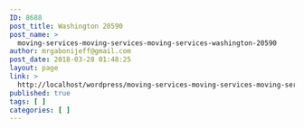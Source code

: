 ```yaml
---
ID: 8688
post_title: Washington 20590
post_name: >
  moving-services-moving-services-moving-services-washington-20590
author: mrgabonijeff@gmail.com
post_date: 2018-03-28 01:48:25
layout: page
link: >
  http://localhost/wordpress/moving-services-moving-services-moving-services-washington-20590/
published: true
tags: [ ]
categories: [ ]
---
```

